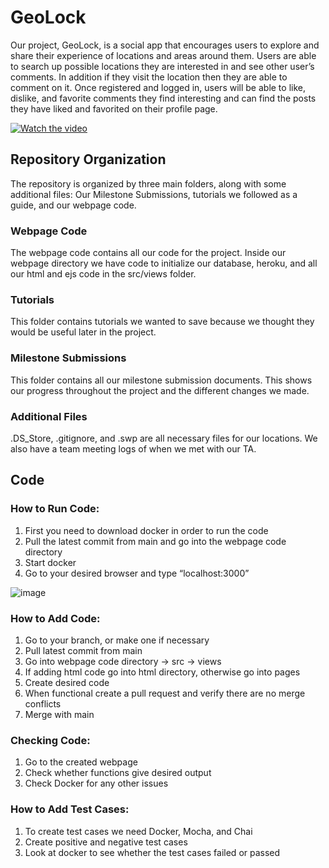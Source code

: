 # GeoLock
Our project, GeoLock, is a social app that encourages users to explore and share their experience of locations and areas around them. Users are able to search up possible locations they are interested in and see other user’s comments. In addition if they visit the location then they are able to comment on it. Once registered and logged in, users will be able to like, dislike, and favorite comments they find interesting and can find the posts they have liked and favorited on their profile page. 

[![Watch the video](https://img.youtube.com/vi/ge318HafUEg/maxresdefault.jpg)](https://youtu.be/ge318HafUEg)

## Repository Organization
The repository is organized by three main folders, along with some additional files: Our Milestone Submissions, tutorials we followed as a guide, and our webpage code. 
### Webpage Code
The webpage code contains all our code for the project. Inside our webpage directory we have code to initialize our database, heroku, and all our html and ejs code in the src/views folder.
### Tutorials
This folder contains tutorials we wanted to save because we thought they would be useful later in the project.
### Milestone Submissions
This folder contains all our milestone submission documents. This shows our progress throughout the project and the different changes we made.
### Additional Files
.DS_Store, .gitignore, and .swp are all necessary files for our locations. We also have a team meeting logs of when we met with our TA.
## Code
### How to Run Code:
1. First you need to download docker in order to run the code
2. Pull the latest commit from main and go into the webpage code directory
3. Start docker
4. Go to your desired browser and type “localhost:3000”

![image](https://user-images.githubusercontent.com/71091132/143988894-f218e0a9-f2e7-48c0-8d6e-7d3b5152dd57.png)

### How to Add Code:
1. Go to your branch, or make one if necessary
2. Pull latest commit from main
3. Go into webpage code directory -> src -> views 
4. If adding html code go into html directory, otherwise go into pages
5. Create desired code
6. When functional create a pull request and verify there are no merge conflicts
7. Merge with main

### Checking Code:
1. Go to the created webpage
2. Check whether functions give desired output
3. Check Docker for any other issues

### How to Add Test Cases:
1. To create test cases we need Docker, Mocha, and Chai
2. Create positive and negative test cases 
3. Look at docker to see whether the test cases failed or passed
